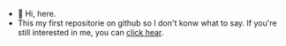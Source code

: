- 👋 Hi, here.
- This my first repositorie on github so I don't konw what to say. If you're still interested in me, you can [click hear](https://zanerogl.github.io).


<!---
Zanerogl/Zanerogl is a ✨ special ✨ repository because its `README.md` (this file) appears on your GitHub profile.
You can click the Preview link to take a look at your changes.
- 👀 I’m interested in ...
- 🌱 I’m currently learning ...
- 💞️ I’m looking to collaborate on ...
- 📫 How to reach me ...
--->
